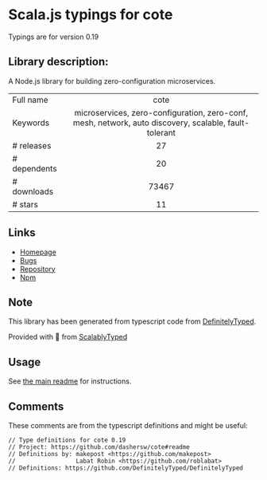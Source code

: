 
# Scala.js typings for cote

Typings are for version 0.19

## Library description:
A Node.js library for building zero-configuration microservices.

|                    |                 |
| ------------------ | :-------------: |
| Full name          | cote |
| Keywords           | microservices, zero-configuration, zero-conf, mesh, network, auto discovery, scalable, fault-tolerant |
| # releases         | 27 |
| # dependents       | 20 |
| # downloads        | 73467 |
| # stars            | 11 |

## Links
- [Homepage](https://github.com/dashersw/cote#readme)
- [Bugs](https://github.com/dashersw/cote/issues)
- [Repository](https://github.com/dashersw/cote)
- [Npm](https://www.npmjs.com/package/cote)
    


## Note
This library has been generated from typescript code from [DefinitelyTyped](https://definitelytyped.org).

Provided with :purple_heart: from [ScalablyTyped](https://github.com/oyvindberg/ScalablyTyped)

## Usage
See [the main readme](../../readme.md) for instructions.

## Comments

These comments are from the typescript definitions and might be useful:
```
// Type definitions for cote 0.19
// Project: https://github.com/dashersw/cote#readme
// Definitions by: makepost <https://github.com/makepost>
//                 Labat Robin <https://github.com/roblabat>
// Definitions: https://github.com/DefinitelyTyped/DefinitelyTyped

```

